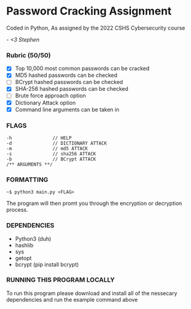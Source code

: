 # Password Cracking Assignment

Coded in Python, As assigned by the 2022 CSHS Cybersecurity course

*- <3 Stephen*
### Rubric (50/50)

- [x] Top 10,000 most common passwords can be cracked
- [x] MD5 hashed passwords can be checked
- [ ] BCrypt hashed passwords can be checked
- [x] SHA-256 hashed passwords can be checked
- [ ] Brute force approach option
- [x] Dictionary Attack option
- [X] Command line arguments can be taken in

### FLAGS

```
-h               // HELP 
-d               // DICTIONARY ATTACK
-m               // md5 ATTACK
-s               // sha256 ATTACK
-b               // BCrypt ATTACK
/** ARGUMENTS **/
```

### FORMATTING

```
~$ python3 main.py <FLAG>
```
The program will then promt you through the encryption or decryption process.

### DEPENDENCIES
 - Python3 (duh)
 - hashlib
 - sys
 - getopt
 - bcrypt (pip install bcrypt)

### RUNNING THIS PROGRAM LOCALLY

To run this program please download and install all of the nessecary dependencies and run the example command above

